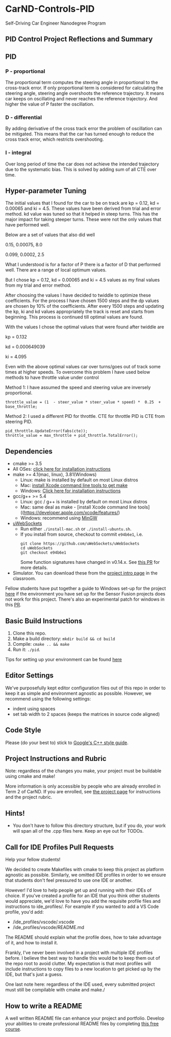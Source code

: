 # CarND-Controls-PID
Self-Driving Car Engineer Nanodegree Program

## PID Control Project Reflections and Summary

  

## PID

### P - proportional

The proportional term computes the steering angle in proportional to the cross-track error. If only proportional term is considered for calculating the steering angle, steering angle overshoots the reference trajectory. It means car keeps on oscillating and never reaches the reference trajectory. And higher the value of P faster the oscillation.

  

### D - differential

By adding derivative of the cross track error the problem of oscillation can be mitigated. This means that the car has turned enough to reduce the cross track error, which restricts overshooting.

  

### I - integral

Over long period of time the car does not achieve the intended trajectory due to the systematic bias. This is solved by adding sum of all CTE over time.

  

## Hyper-parameter Tuning

The initial values that I found for the car to be on track are kp = 0.12, kd = 0.00065 and ki = 4.5. These values have been derived from trial and error method. kd value was tuned so that it helped in steep turns. This has the major impact for taking steeper turns. These were not the only values that have performed well.

Below are a set of values that also did well

0.15, 0.00075, 8.0

0.099, 0.0002, 2.5

What I understood is for a factor of P there is a factor of D that performed well. There are a range of local optimum values.

But I chose kp = 0.12, kd = 0.00065 and ki = 4.5 values as my final values from my trial and error method.

After choosing the values I have decided to twiddle to optimize these coefficients. For the process I have chosen 1500 steps and the dp values are chosen by 10% of the coefficients. After every 1500 steps and updating the kp, ki and kd values appropriately the track is reset and starts from beginning. This process is continued till optimal values are found.

With the values I chose the optimal values that were found after twiddle are

kp = 0.132

kd = 0.000649039

ki = 4.095

  

Even with the above optimal values car over turns/goes out of track some times at higher speeds. To overcome this problem I have used below methods to have throttle value under control

Method 1:
I have assumed the speed and steering value are inversely proportional.
~~~~
throttle_value = (1  - steer_value * steer_value * speed) *  0.25  + base_throttle;
~~~~

Method 2:
I used a different PID for throttle. CTE for throttle PID is CTE from steering PID.
~~~~
pid_throttle.UpdateError(fabs(cte));
throttle_value = max_throttle + pid_throttle.TotalError();
~~~~




## Dependencies

* cmake >= 3.5
 * All OSes: [click here for installation instructions](https://cmake.org/install/)
* make >= 4.1(mac, linux), 3.81(Windows)
  * Linux: make is installed by default on most Linux distros
  * Mac: [install Xcode command line tools to get make](https://developer.apple.com/xcode/features/)
  * Windows: [Click here for installation instructions](http://gnuwin32.sourceforge.net/packages/make.htm)
* gcc/g++ >= 5.4
  * Linux: gcc / g++ is installed by default on most Linux distros
  * Mac: same deal as make - [install Xcode command line tools]((https://developer.apple.com/xcode/features/)
  * Windows: recommend using [MinGW](http://www.mingw.org/)
* [uWebSockets](https://github.com/uWebSockets/uWebSockets)
  * Run either `./install-mac.sh` or `./install-ubuntu.sh`.
  * If you install from source, checkout to commit `e94b6e1`, i.e.
    ```
    git clone https://github.com/uWebSockets/uWebSockets 
    cd uWebSockets
    git checkout e94b6e1
    ```
    Some function signatures have changed in v0.14.x. See [this PR](https://github.com/udacity/CarND-MPC-Project/pull/3) for more details.
* Simulator. You can download these from the [project intro page](https://github.com/udacity/self-driving-car-sim/releases) in the classroom.

Fellow students have put together a guide to Windows set-up for the project [here](https://s3-us-west-1.amazonaws.com/udacity-selfdrivingcar/files/Kidnapped_Vehicle_Windows_Setup.pdf) if the environment you have set up for the Sensor Fusion projects does not work for this project. There's also an experimental patch for windows in this [PR](https://github.com/udacity/CarND-PID-Control-Project/pull/3).

## Basic Build Instructions

1. Clone this repo.
2. Make a build directory: `mkdir build && cd build`
3. Compile: `cmake .. && make`
4. Run it: `./pid`. 

Tips for setting up your environment can be found [here](https://classroom.udacity.com/nanodegrees/nd013/parts/40f38239-66b6-46ec-ae68-03afd8a601c8/modules/0949fca6-b379-42af-a919-ee50aa304e6a/lessons/f758c44c-5e40-4e01-93b5-1a82aa4e044f/concepts/23d376c7-0195-4276-bdf0-e02f1f3c665d)

## Editor Settings

We've purposefully kept editor configuration files out of this repo in order to
keep it as simple and environment agnostic as possible. However, we recommend
using the following settings:

* indent using spaces
* set tab width to 2 spaces (keeps the matrices in source code aligned)

## Code Style

Please (do your best to) stick to [Google's C++ style guide](https://google.github.io/styleguide/cppguide.html).

## Project Instructions and Rubric

Note: regardless of the changes you make, your project must be buildable using
cmake and make!

More information is only accessible by people who are already enrolled in Term 2
of CarND. If you are enrolled, see [the project page](https://classroom.udacity.com/nanodegrees/nd013/parts/40f38239-66b6-46ec-ae68-03afd8a601c8/modules/f1820894-8322-4bb3-81aa-b26b3c6dcbaf/lessons/e8235395-22dd-4b87-88e0-d108c5e5bbf4/concepts/6a4d8d42-6a04-4aa6-b284-1697c0fd6562)
for instructions and the project rubric.

## Hints!

* You don't have to follow this directory structure, but if you do, your work
  will span all of the .cpp files here. Keep an eye out for TODOs.

## Call for IDE Profiles Pull Requests

Help your fellow students!

We decided to create Makefiles with cmake to keep this project as platform
agnostic as possible. Similarly, we omitted IDE profiles in order to we ensure
that students don't feel pressured to use one IDE or another.

However! I'd love to help people get up and running with their IDEs of choice.
If you've created a profile for an IDE that you think other students would
appreciate, we'd love to have you add the requisite profile files and
instructions to ide_profiles/. For example if you wanted to add a VS Code
profile, you'd add:

* /ide_profiles/vscode/.vscode
* /ide_profiles/vscode/README.md

The README should explain what the profile does, how to take advantage of it,
and how to install it.

Frankly, I've never been involved in a project with multiple IDE profiles
before. I believe the best way to handle this would be to keep them out of the
repo root to avoid clutter. My expectation is that most profiles will include
instructions to copy files to a new location to get picked up by the IDE, but
that's just a guess.

One last note here: regardless of the IDE used, every submitted project must
still be compilable with cmake and make./

## How to write a README
A well written README file can enhance your project and portfolio.  Develop your abilities to create professional README files by completing [this free course](https://www.udacity.com/course/writing-readmes--ud777).

